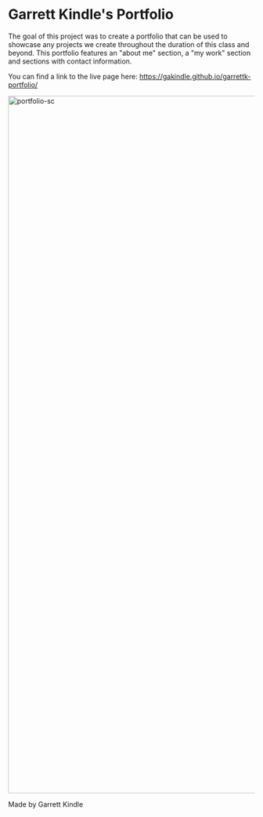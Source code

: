 # Garrett Kindle's Portfolio

The goal of this project was to create a portfolio that can be used to showcase any projects we create throughout the duration of this class and beyond. This portfolio features an "about me" section, a "my work" section and sections with contact information. 

You can find a link to the live page here: https://gakindle.github.io/garrettk-portfolio/

<img width="1422" alt="portfolio-sc" src="https://user-images.githubusercontent.com/67084567/130387312-fdd3850b-cf2c-46c2-b7af-794143407570.png">

Made by Garrett Kindle
